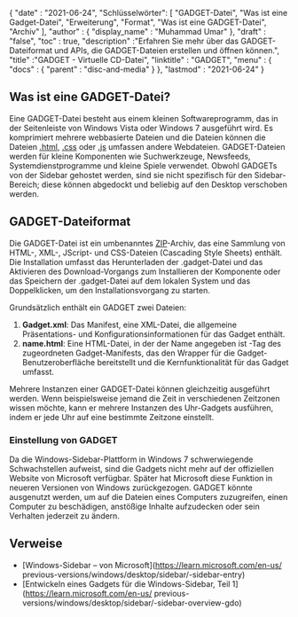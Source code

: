 {
  "date" : "2021-06-24",
"Schlüsselwörter": [ "GADGET-Datei", "Was ist eine Gadget-Datei", "Erweiterung", "Format", "Was ist eine GADGET-Datei", "Archiv" ],
  "author" : {
    "display_name" : "Muhammad Umar"
},
  "draft" : "false",
   "toc" : true,
  "description" :"Erfahren Sie mehr über das GADGET-Dateiformat und APIs, die GADGET-Dateien erstellen und öffnen können.",
  "title" :"GADGET - Virtuelle CD-Datei",
  "linktitle" : "GADGET",
  "menu" : {
    "docs" : {
      "parent" : "disc-and-media"
}
},
  "lastmod" : "2021-06-24"
}

## Was ist eine GADGET-Datei?

Eine GADGET-Datei besteht aus einem kleinen Softwareprogramm, das in der Seitenleiste von Windows Vista oder Windows 7 ausgeführt wird. Es komprimiert mehrere webbasierte Dateien und die Dateien können die Dateien [.html](/de/web/html/), [.css](/de/web/css/) oder [.js](/de/web/js/) umfassen andere Webdateien. GADGET-Dateien werden für kleine Komponenten wie Suchwerkzeuge, Newsfeeds, Systemdienstprogramme und kleine Spiele verwendet. Obwohl GADGETs von der Sidebar gehostet werden, sind sie nicht spezifisch für den Sidebar-Bereich; diese können abgedockt und beliebig auf den Desktop verschoben werden.

## GADGET-Dateiformat

Die GADGET-Datei ist ein umbenanntes [ZIP](/de/compression/zip/)-Archiv, das eine Sammlung von HTML-, XML-, JScript- und CSS-Dateien (Cascading Style Sheets) enthält. Die Installation umfasst das Herunterladen der .gadget-Datei und das Aktivieren des Download-Vorgangs zum Installieren der Komponente oder das Speichern der .gadget-Datei auf dem lokalen System und das Doppelklicken, um den Installationsvorgang zu starten.

Grundsätzlich enthält ein GADGET zwei Dateien:

1. **Gadget.xml**: Das Manifest, eine XML-Datei, die allgemeine Präsentations- und Konfigurationsinformationen für das Gadget enthält.
2. **name.html**: Eine HTML-Datei, in der der Name angegeben ist<name> -Tag des zugeordneten Gadget-Manifests, das den Wrapper für die Gadget-Benutzeroberfläche bereitstellt und die Kernfunktionalität für das Gadget umfasst.

Mehrere Instanzen einer GADGET-Datei können gleichzeitig ausgeführt werden. Wenn beispielsweise jemand die Zeit in verschiedenen Zeitzonen wissen möchte, kann er mehrere Instanzen des Uhr-Gadgets ausführen, indem er jede Uhr auf eine bestimmte Zeitzone einstellt.

### Einstellung von GADGET

Da die Windows-Sidebar-Plattform in Windows 7 schwerwiegende Schwachstellen aufweist, sind die Gadgets nicht mehr auf der offiziellen Website von Microsoft verfügbar. Später hat Microsoft diese Funktion in neueren Versionen von Windows zurückgezogen. GADGET könnte ausgenutzt werden, um auf die Dateien eines Computers zuzugreifen, einen Computer zu beschädigen, anstößige Inhalte aufzudecken oder sein Verhalten jederzeit zu ändern.

## Verweise

* [Windows-Sidebar – von Microsoft](https://learn.microsoft.com/en-us/ previous-versions/windows/desktop/sidebar/-sidebar-entry)
* [Entwickeln eines Gadgets für die Windows-Sidebar, Teil 1](https://learn.microsoft.com/en-us/ previous-versions/windows/desktop/sidebar/-sidebar-overview-gdo)

